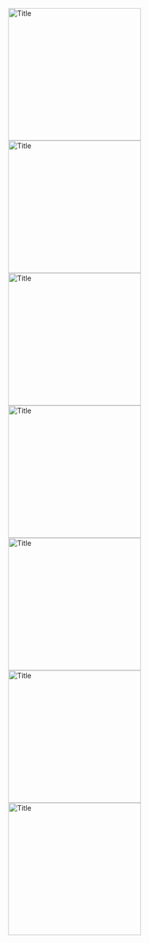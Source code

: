 <img width="269" alt="Title" src="https://github.com/user-attachments/assets/4fbb1423-9a67-4ad3-a113-8479ad4afd8e">


<img width="269" alt="Title" src="https://github.com/user-attachments/assets/e7aca429-39f3-4fd4-9d32-a7b27b322e74">


<img width="269" alt="Title" src="https://github.com/user-attachments/assets/1c3f658d-537a-4507-a162-b7bcfb08981c">


<img width="269" alt="Title" src="https://github.com/user-attachments/assets/e8d2587a-a10c-4fa3-a9c5-b7d249c836e7">


<img width="269" alt="Title" src="https://github.com/user-attachments/assets/4646ac5e-22a7-4e11-bce2-97e5611229da">


<img width="269" alt="Title" src="https://github.com/user-attachments/assets/997c6ba6-58d3-40b7-a481-c95236ead795">


<img width="269" alt="Title" src="https://github.com/user-attachments/assets/0850e922-6904-41f3-b714-8cd8a9044678">



